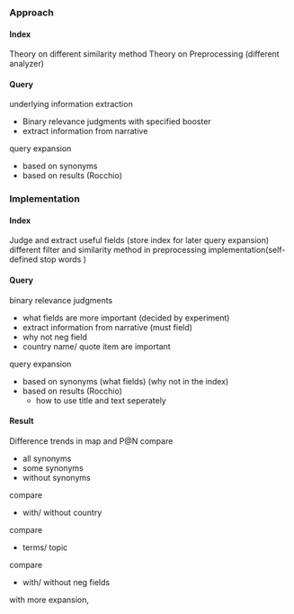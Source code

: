 ### Approach
#### Index
Theory on different similarity method
Theory on Preprocessing (different analyzer)
#### Query
underlying information extraction
* Binary relevance judgments with specified booster
* extract information from narrative

query expansion
* based on synonyms
* based on results (Rocchio)
### Implementation
#### Index
Judge and extract useful fields (store index for later query expansion)
different filter and similarity method in preprocessing implementation(self-defined stop words )
#### Query
binary relevance judgments
* what fields are more important (decided by experiment)
* extract information from narrative (must field)
* why not neg field
* country name/ quote item are important

query expansion
* based on synonyms (what fields)  (why not in the index)
* based on results (Rocchio) 
    * how to use title and text seperately

#### Result
Difference trends in map and P@N
compare
* all synonyms
* some synonyms 
* without synonyms

compare
* with/ without country

compare
* terms/ topic

compare
* with/ without neg fields

with more expansion,
